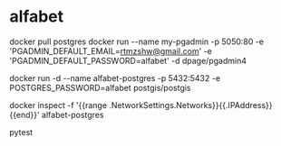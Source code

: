 # alfabet

docker pull postgres
docker run --name my-pgadmin -p 5050:80 -e 'PGADMIN_DEFAULT_EMAIL=rtmzshw@gmail.com' -e 'PGADMIN_DEFAULT_PASSWORD=alfabet' -d dpage/pgadmin4

<!-- docker run --net=my_network -d --name alfabet-postgres -p 5432:5432 -e POSTGRES_PASSWORD=alfabet postgis/postgis -->
docker run -d --name alfabet-postgres -p 5432:5432 -e POSTGRES_PASSWORD=alfabet postgis/postgis
<!-- docker run --net=my_network -d --name alfabet-app -p 8000:8000 -e db_host=localhost alfabet-app -->
docker inspect -f '{{range .NetworkSettings.Networks}}{{.IPAddress}}{{end}}' alfabet-postgres


pytest
